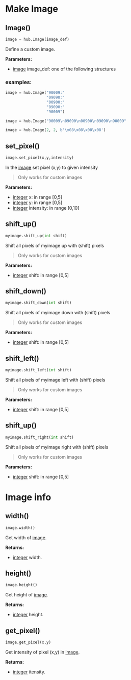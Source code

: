 # Make Image

## Image()

``` python
image = hub.Image(image_def)
```

Define a custom image. 

__Parameters:__

*  [image](data_types.md#image) image_def: one of the following structures

### examples:

``` python
image = hub.Image("90009:"
                  "09090:"
                  "00900:"
                  "09090:"
                  "90009")    
```

``` python
image = hub.Image("90009\n09090\n00900\n09090\n90009"
```

``` python
image = hub.Image(2, 2, b'\x08\x08\x08\x08')
```

## set_pixel()

``` python
image.set_pixel(x,y,intensity) 
``` 

In the [image](data_types.md#image) set pixel (x,y) to given intensity

> Only works for custom images

__Parameters:__

*  [integer](data_types.md#integer) x: in range [0,5]
*  [integer](data_types.md#integer) y: in range [0,5]
*  [integer](data_types.md#integer) intensity:  in range [0,10]

## shift_up()

``` python
myimage.shift_up(int shift)
``` 

Shift all pixels of myimage up with (shift) pixels

> Only works for custom images

__Parameters:__

*  [integer](data_types.md#integer) shift: in range [0,5]

## shift_down()

``` python
myimage.shift_down(int shift)
``` 

Shift all pixels of myimage down with (shift) pixels

> Only works for custom images

__Parameters:__

*  [integer](data_types.md#integer) shift: in range [0,5]

## shift_left()

``` python
myimage.shift_left(int shift)
``` 

Shift all pixels of myimage left with (shift) pixels

> Only works for custom images

__Parameters:__

*  [integer](data_types.md#integer) shift: in range [0,5]

## shift_up()

``` python
myimage.shift_right(int shift)
``` 

Shift all pixels of myimage right with (shift) pixels

> Only works for custom images

__Parameters:__

*  [integer](data_types.md#integer) shift: in range [0,5]

# Image info

## width()

``` python
image.width()
```

Get width of [image](data_types.md#image).

__Returns:__

*  [integer](data_types.md#integer) width.

## height()

``` python
image.height()
```

Get height of [image](data_types.md#image).

__Returns:__

*  [integer](data_types.md#integer) height.

## get_pixel()

``` python
image.get_pixel(x,y)
```

Get intensity of pixel (x,y) in [image](data_types.md#image).

__Returns:__

*  [integer](data_types.md#integer) itensity.